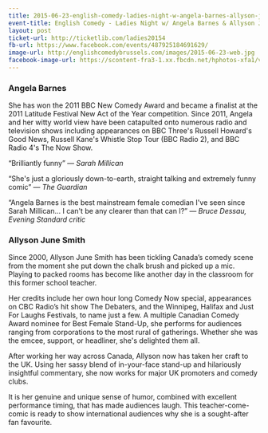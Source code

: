 ```yaml
---
title: 2015-06-23-english-comedy-ladies-night-w-angela-barnes-allyson-june-smith
event-title: English Comedy - Ladies Night w/ Angela Barnes & Allyson June Smith
layout: post
ticket-url: http://ticketlib.com/ladies20154
fb-url: https://www.facebook.com/events/487925184691629/
image-url: http://englishcomedybrussels.com/images/2015-06-23-web.jpg
facebook-image-url: https://scontent-fra3-1.xx.fbcdn.net/hphotos-xfa1/v/t1.0-9/10171652_928113120585081_1031367607626820017_n.jpg
---
```


### Angela Barnes
She has won the 2011 BBC New Comedy Award and became a finalist at the 2011 Latitude Festival New Act of the Year competition. Since 2011, Angela and her witty world view have been catapulted onto numerous radio and television shows including appearances on BBC Three's Russell Howard's Good News, Russell Kane's Whistle Stop Tour (BBC Radio 2), and BBC Radio 4's The Now Show.

“Brilliantly funny” &mdash; *Sarah Millican*

“She's just a gloriously down-to-earth, straight talking and extremely funny comic” &mdash; *The Guardian*

“Angela Barnes is the best mainstream female comedian I've seen since Sarah Millican… I can't be any clearer than that can I?” &mdash; *Bruce Dessau, Evening Standard critic*

### Allyson June Smith
Since 2000, Allyson June Smith has been tickling Canada’s comedy scene
from the moment she put down the chalk brush and picked up a mic.
Playing to packed rooms has become like another day in the classroom
for this former school teacher.

Her credits include her own hour long Comedy Now special, appearances on
CBC Radio’s hit show The Debaters, and the Winnipeg, Halifax and Just For Laughs Festivals, to name just a few. A multiple Canadian Comedy Award nominee for Best Female Stand-Up, she performs for audiences ranging from corporations to the most rural of gatherings. Whether she was the emcee, support, or headliner, she's delighted them all.

After working her way across Canada, Allyson now has taken her craft to the UK. Using her sassy blend of in-your-face stand-up and hilariously insightful commentary, she now works for major UK promoters and comedy clubs.

It is her genuine and unique sense of humor, combined with excellent performance
timing, that has made audiences laugh. This teacher-come-comic is ready to show international audiences why she is a sought-after fan favourite.